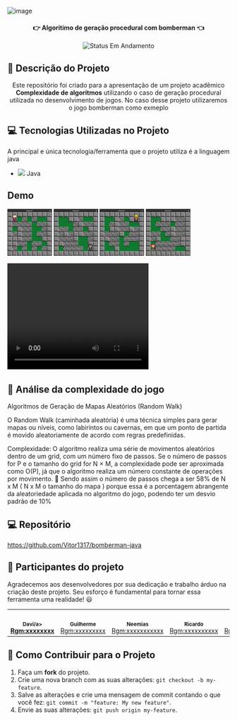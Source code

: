 ![image](https://github.com/user-attachments/assets/e0737b1c-afee-4824-9045-a3b4b2a97440)
<h4 align="center"> 
	👉 Algoritimo de geração procedural com bomberman 👈
</h4>
<p align="center">
	<img alt="Status Em Andamento" src="https://img.shields.io/badge/STATUS-CONCLU%C3%8DDO-brightgreen">
</p>


## 📑 Descrição do Projeto
<p align="center">Este repositório foi criado para a apresentação de um projeto acadêmico <b>Complexidade de algoritmos</b> utilizando o caso de geração procedural utilizada no desenvolvimento de jogos. No caso desse projeto utilizaremos o jogo bomberman como exmeplo</p>

## 💻 Tecnologias Utilizadas no Projeto
A principal e única tecnologia/ferramenta que o projeto utiliza é a linguagem java
- <img src="https://skillicons.dev/icons?i=java" width="30"> Java

## Demo 

<div>
  <img width="20%" src="./Captura de tela de 2024-11-25 17-19-06.png" />
  <img width="20%" src="./Captura de tela de 2024-11-25 17-19-30.png" />
  <img width="20%" src="./Captura de tela de 2024-11-25 17-20-11.png" />
  <img width="20%" src="./Captura de tela de 2024-11-25 17-20-45.png" />
</div>

<video src="./gravacao-de-tela-de-2024-11-20-15-26-18_kulZIM9w.mp4" width="320" height="240" controls></video>

## 🤯 Análise da complexidade do jogo
Algoritmos de Geração de Mapas Aleatórios (Random Walk)

O Random Walk (caminhada aleatória) é uma técnica simples para gerar mapas ou níveis, como labirintos ou cavernas, em que um ponto de partida é movido aleatoriamente de acordo com regras predefinidas.

Complexidade: O algoritmo realiza uma série de movimentos aleatórios dentro de um grid, com um número fixo de passos. Se o número de passos for P e o tamanho do grid for N × M, a complexidade pode ser aproximada como O(P), já que o algoritmo realiza um número constante de operações por movimento.
📓
Sendo assim o número de passos chega a ser 58% de N x M ( N x M o tamanho do mapa ) porque essa é a porcentagem abrangente da aleatoriedade aplicada no algoritmo do jogo, podendo ter um desvio padrão de 10%

## 💻 Repositório

https://github.com/Vitor1317/bomberman-java

## 🧠 Participantes do projeto

Agradecemos aos desenvolvedores por sua dedicação e trabalho árduo na criação deste projeto. Seu esforço é fundamental para tornar essa ferramenta uma realidade! 😃

<table>
  <tr>
     <td align="center"><a href=""><img style="border-radius: 50%;" src="https://avatars.githubusercontent.com/u/35752365?s=48&v=4" width="100px;" alt=""/><br /><sub><b>Davi/a><br /><a href="https://github.com/davi-oliveira" title="">Rgm:xxxxxxxx</a></td>
    <td align="center"><a href=""><img style="border-radius: 50%;" src="https://avatars.githubusercontent.com/u/117599913?v=4" width="100px;" alt=""/><br /><sub><b>Guilherme</b></sub></a><br /><a href="https://github.com/guiviny" title="">Rgm:xxxxxxxxx</a></td>
    <td align="center"><a href=""><img style="border-radius: 50%;" src="https://avatars.githubusercontent.com/u/185861102?v=4" width="100px;" alt=""/><br /><sub><b>Neemias</b></sub></a><br /><a href="https://github.com/Albatrovski" title="">Rgm:xxxxxxxxxxx</a></td>
    <td align="center"><a href=""><img style="border-radius: 50%;" src="https://avatars.githubusercontent.com/u/82816320?v=4" width="100px;" alt=""/><br /><sub><b>Ricardo</b></sub></a><br /><a href="https://github.com/Kroatta" title="Rocketseat">Rgm:xxxxxxxxxx</a></td> 	  
    <td align="center"><a href=""><img style="border-radius: 50%;" src="https://avatars.githubusercontent.com/u/83735304?v=4" width="100px;" alt=""/><br /><sub><b>Vitor</b></sub></a><br /><a href="https://github.com/Vitor1317" title="">Rgm:30702615</a></td> 	  
</table>

## 💪 Como Contribuir para o Projeto

1. Faça um **fork** do projeto.
2. Crie uma nova branch com as suas alterações: `git checkout -b my-feature`.
3. Salve as alterações e crie uma mensagem de commit contando o que você fez: `git commit -m "feature: My new feature"`.
4. Envie as suas alterações: `git push origin my-feature`.
